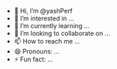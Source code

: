 - 👋 Hi, I’m @yashPerf
- 👀 I’m interested in ...
- 🌱 I’m currently learning ...
- 💞️ I’m looking to collaborate on ...
- 📫 How to reach me ...
- 😄 Pronouns: ...
- ⚡ Fun fact: ...

<!---
yashPerf/yashPerf is a ✨ special ✨ repository because its `README.md` (this file) appears on your GitHub profile.
You can click the Preview link to take a look at your changes.
--->
